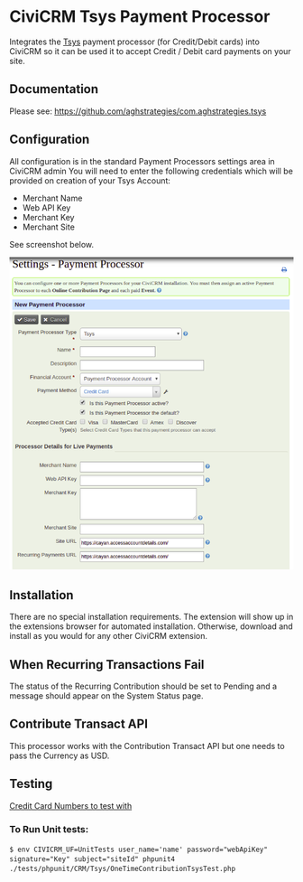 # CiviCRM Tsys Payment Processor

Integrates the [Tsys](https://www.tsys.com/) payment processor (for Credit/Debit cards) into CiviCRM so it can be used it to accept Credit / Debit card payments on your site.

## Documentation
Please see: https://github.com/aghstrategies/com.aghstrategies.tsys

## Configuration
All configuration is in the standard Payment Processors settings area in CiviCRM admin
You will need to enter the following credentials which will be provided on creation of your Tsys Account:

+ Merchant Name
+ Web API Key
+ Merchant Key
+ Merchant Site

See screenshot below.  

![Screenshot of Settings - Payment Processor for Tsys](./images/tsysSettings.png)

## Installation
There are no special installation requirements.
The extension will show up in the extensions browser for automated installation.
Otherwise, download and install as you would for any other CiviCRM extension.

## When Recurring Transactions Fail
The status of the Recurring Contribution should be set to Pending and a message should appear on the System Status page.

## Contribute Transact API
This processor works with the Contribution Transact API but one needs to pass the Currency as USD.

## Testing
[Credit Card Numbers to test with](https://docs.cayan.com/knowledge-base/testing-certification-tools/test-processor)

### To Run Unit tests:
`$ env CIVICRM_UF=UnitTests user_name='name' password="webApiKey" signature="Key" subject="siteId" phpunit4 ./tests/phpunit/CRM/Tsys/OneTimeContributionTsysTest.php`
